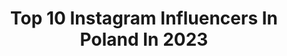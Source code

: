 ---
title: Top 10 Instagram Influencers In Poland In 2023
description: >-
  Find top Instagram influencers in Poland in 2023. Most popular hashtags: #polska #sukienka #warszawa.
platform: Instagram
hits: 6946
text_top: Analyze the top-rated Instagram profiles on inBeat.
text_bottom: Our platform holds 6946 Instagram influencers like this in Poland for you to collaborate.
profiles:
  - username: "carlita_music"
    fullname: >-
      C A R L I T A
    bio: >-
      ⚡Here to make you dance⚡ NA: Andrew@liaisonartists.com Europe: dc@temporary-secretary.net MGMT: M@unreal-mgmt.com Listen to Cinecittà 👇🏼
    location: "Poland"
    followers: 64731
    engagement: 463
    commentsToLikes: 0.033339
    id: ck55ngzwy672i0i11wktkg47a
    verified: false
    hashtags: "#whotels, #wrome, #cercle"
  - username: "siostry_adihd"
    fullname: >-
      Ilona i Milena Krawczyńskie
    bio: >-
      👯‍♀️ Siostry - nie bliźniaczki ⭐️ Influencerki roku by @ofemininpl ☺️ Ambasadorki @puma 📺 Prowadząca @farmapolsat 📧 kontakt@siostryadihd.pl
    location: "Poland"
    followers: 291737
    engagement: 555
    commentsToLikes: 0.022661
    id: ck0u0xampv6360i19rgjvx070
    verified: false
    hashtags: "#siostry, #siostryadihd, #nowysacz, #tanieczgwiazdami"
  - username: "simci.a"
    fullname: >-
      Cozy christmas winter xmass 🎅🏼❄️🎄
    bio: >-
      Zakręcona #Włoszka 🇵🇱🇮🇹 #fotografia moja pasja 📸 Zostań ze mną na dłużej 📩Collab.DM /simona979@o2.pl 🥰
    location: "Poland"
    followers: 10305
    engagement: 1507
    commentsToLikes: 0.055238
    id: ckap528vu9v0o0i78xjvwhocs
    verified: false
    hashtags: "#skin, #xmas, #vegan, #body"
  - username: "wersow"
    fullname: >-
      WERONIKA SOWA
    bio: >-
      INFLUENCER & YOUTUBER 🎬 YouTube: WERSOW (2,3 MLN) 🔺 TikTok: WERSOW (2,8 MLN) 📩 dominik@db4.pl
    location: "Poland"
    followers: 3014302
    engagement: 465
    commentsToLikes: 0.002406
    id: ck15siy8ud8qm0i1949k0y4pm
    verified: false
    hashtags: "#blackopium, #etam, #feelfree, #etamsquad"
  - username: "jeanetelife"
    fullname: >-
      Żaneta Ochmańska-Król
    bio: >-
      mom of Sara & Melisa 🎀 founder 👇🏻 presets @instaksiegarnia planners @allecudo ✺ 🕊 mail: jeanetelife@gmail.com
    location: "Poland"
    followers: 220178
    engagement: 796
    commentsToLikes: 0.007616
    id: ck0tz9tinpnvl0i19e4f9183g
    verified: false
    hashtags: "#jestemwciazy, #jesiennastylizacja, #kochamnadzycie, #jesiennestylizacje"
  - username: "bvemil"
    fullname: >-
      𝕊𝕒𝕤𝕙𝕒 𝕋𝕙𝕖 𝕆𝕨𝕟𝕖𝕣
    bio: >-
      🎬YouTuber -> 250.000 🇵🇱/🇪🇸 📊Ceo @tokacars 🔰Ceo @bezpieczneautousa 🏁Wicemistrz Polski drag AWD Turbo
    location: "Poland"
    followers: 125149
    engagement: 1251
    commentsToLikes: 0.004972
    id: ckaoxu2pver8g0i78awwb41ld
    verified: false
    hashtags: "#mustang, #lubin, #sopot, #toru"
  - username: "kamerzysta69"
    fullname: >-
      Kamerzysta 🎥
    bio: >-
      
    location: "Poland"
    followers: 1265448
    engagement: 1304
    commentsToLikes: 0.023958
    id: ck1358o6h091b0i19gp3kv8ks
    verified: false
    hashtags: "#zadyma, #mma, #freakfight, #primemma"
  - username: "kasiamvp"
    fullname: >-
      _______Kasia
    bio: >-
      🫧 „Napad” out now!
    location: "Poland"
    followers: 45307
    engagement: 404
    commentsToLikes: 0.008743
    id: ckaowesot8mbq0i78nv71v5rl
    verified: false
    hashtags: "#instavacation, #portrait, #wonderfulplaces, #rsa"
  - username: "kolorowa_dusza"
    fullname: >-
      Gabriela Koperska | Stylizacje | Ciekawe miejsca
    bio: >-
      #Rzeszów 💌 kontakt@kolorowadusza.com 🙍🏽Blogerka i właścicielka biura @aktowka Pokazuję ciekawe miejsca 🏔 Kocham koty i kwiaty 🌼 💻 Blog
    location: "Poland"
    followers: 16735
    engagement: 431
    commentsToLikes: 0.063184
    id: ck5qeiiid0ntk0i1168ysovbv
    verified: false
    hashtags: "#weddingblog, #italy, #wakacje, #weddingdress"
  - username: "sylwiawasik.makeupartist"
    fullname: >-
      Sylwia Wąsik Make Up Artist
    bio: >-
      Make Up Artist Makijaż, szkolenia indywidualne i grupowe Wierzchowiska pierwsze 42, 27-350 Sienno Oferta szkoleń grupowych w zakładce WYDARZENIA FB
    location: "Poland"
    followers: 45739
    engagement: 402
    commentsToLikes: 0.014260
    id: ck6u1out5mzw40j71d7uxub0y
    verified: false
    hashtags: "#foxyeyesmakeup, #makeup, #foxy, #mattemakeup"
---